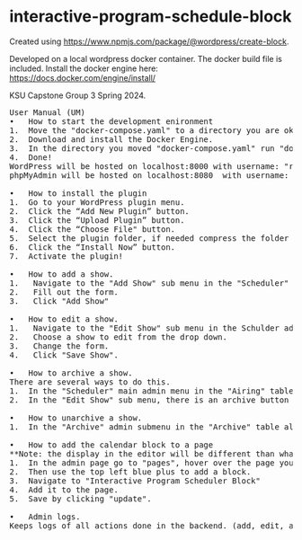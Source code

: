 # interactive-program-schedule-block

Created using https://www.npmjs.com/package/@wordpress/create-block. 

Developed on a local wordpress docker container. The docker build file is included. Install the docker engine here: https://docs.docker.com/engine/install/

KSU Capstone Group 3 Spring 2024.

<pre>
User Manual (UM)
•	How to start the development enironment
1.  Move the "docker-compose.yaml" to a directory you are okay with a WordPress installation being made in.
2.  Download and install the Docker Engine. 
3.  In the directory you moved "docker-compose.yaml" run "docker-compose up -d"
4.  Done! 
WordPress will be hosted on localhost:8000 with username: "root" and password: "toor" 
phpMyAdmin will be hosted on localhost:8080  with username: "root" and password: "password" 
  
•	How to install the plugin
1.  Go to your WordPress plugin menu.
2.  Click the “Add New Plugin” button. 
3.  Click the “Upload Plugin” button.
4.  Click the “Choose File" button. 
5.  Select the plugin folder, if needed compress the folder into a .zip file.
6.  Click the “Install Now” button. 
7.  Activate the plugin!

•	How to add a show.
1.   Navigate to the "Add Show" sub menu in the "Scheduler" admin menu.
2.   Fill out the form.
3.   Click "Add Show"
  
•	How to edit a show.
1.   Navigate to the "Edit Show" sub menu in the Schulder admin menu.
2.   Choose a show to edit from the drop down.
3.   Change the form.
4.   Click "Save Show".
  
•	How to archive a show.
There are several ways to do this.
1.  In the "Scheduler" main admin menu in the "Airing" table all the way on the right there are buttons to archive each show.
2.  In the "Edit Show" sub menu, there is an archive button on the bottom of the page for archiving the show currently being edited.
  
•	How to unarchive a show.
1.  In the "Archive" admin submenu in the "Archive" table all the way on the right there are buttons to unarchive each show.
  
•	How to add the calendar block to a page
**Note: the display in the editor will be different than what's rendered on the page!
1.  In the admin page go to "pages", hover over the page you want to edit and click "Edit".
2.  Then use the top left blue plus to add a block.
3.  Navigate to "Interactive Program Scheduler Block"
4.  Add it to the page.
5.  Save by clicking "update".
  
•	Admin logs.
Keeps logs of all actions done in the backend. (add, edit, archive, unarchive)
  
</pre>
